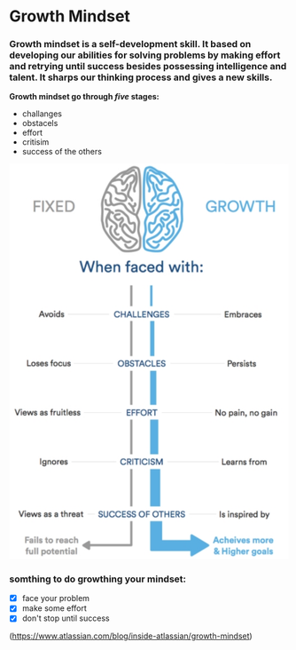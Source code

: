 # Growth Mindset
### Growth mindset is a self-development skill. It based on developing our abilities for solving problems by making effort and retrying until success besides possessing intelligence and talent. It sharps our thinking process and gives a new skills.
**Growth mindset go through _five_ stages:**
 - challanges
 - obstacels
 - effort
 - critisim
 - success of the others
 
![growth](growth.jpg)

### somthing to do growthing your mindset:
- [x] face your problem
- [x] make some effort
- [x] don't stop until success

(https://www.atlassian.com/blog/inside-atlassian/growth-mindset)
